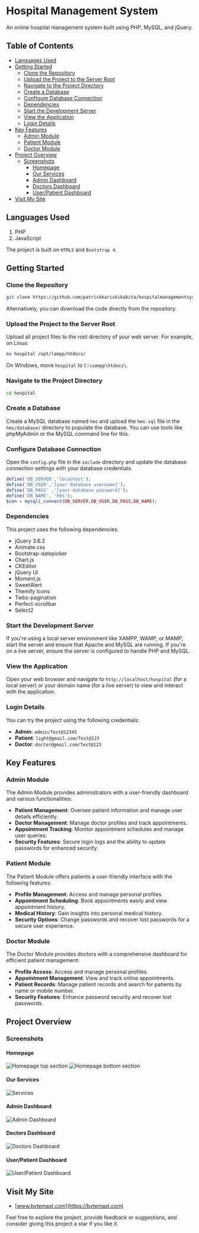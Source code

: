 
# Hospital Management System

An online hospital management system built using PHP, MySQL, and jQuery.

## Table of Contents
- [Languages Used](#languages-used)
- [Getting Started](#getting-started)
  - [Clone the Repository](#clone-the-repository)
  - [Upload the Project to the Server Root](#upload-the-project-to-the-server-root)
  - [Navigate to the Project Directory](#navigate-to-the-project-directory)
  - [Create a Database](#create-a-database)
  - [Configure Database Connection](#configure-database-connection)
  - [Dependencies](#dependencies)
  - [Start the Development Server](#start-the-development-server)
  - [View the Application](#view-the-application)
  - [Login Details](#login-details)
- [Key Features](#key-features)
  - [Admin Module](#admin-module)
  - [Patient Module](#patient-module)
  - [Doctor Module](#doctor-module)
- [Project Overview](#project-overview)
  - [Screenshots](#screenshots)
    - [Homepage](#homepage)
    - [Our Services](#our-services)
    - [Admin Dashboard](#admin-dashboard)
    - [Doctors Dashboard](#doctors-dashboard)
    - [User/Patient Dashboard](#userpatient-dashboard)
- [Visit My Site](#visit-my-site)

## Languages Used

1. PHP
2. JavaScript

The project is built on `HTML5` and `Bootstrap 4`.

## Getting Started

### Clone the Repository

```bash
git clone https://github.com/patrickkariukikabita/hospitalmanagementsystem.git
```

Alternatively, you can download the code directly from the repository.

### Upload the Project to the Server Root

Upload all project files to the root directory of your web server. For example, on Linux:

```bash
mv hospital /opt/lampp/htdocs/
```

On Windows, move `hospital` to `C:\xampp\htdocs\`.

### Navigate to the Project Directory

```bash
cd hospital
```

### Create a Database

Create a MySQL database named `hms` and upload the `hms.sql` file in the `hms/database/` directory to populate the database. You can use tools like phpMyAdmin or the MySQL command line for this.

### Configure Database Connection

Open the `config.php` file in the `include` directory and update the database connection settings with your database credentials.

```php
define('DB_SERVER','localhost');
define('DB_USER','[your database username]');
define('DB_PASS' ,'[your database password]');
define('DB_NAME', 'hms');
$con = mysqli_connect(DB_SERVER,DB_USER,DB_PASS,DB_NAME);
```

### Dependencies

This project uses the following dependencies:

- jQuery 3.6.3
- Animate.css
- Bootstrap-datepicker
- Chart.js
- CKEditor
- jQuery UI
- Moment.js
- SweetAlert
- Themify Icons
- Twbs-pagination
- Perfect-scrollbar
- Select2

### Start the Development Server

If you're using a local server environment like XAMPP, WAMP, or MAMP, start the server and ensure that Apache and MySQL are running. If you're on a live server, ensure the server is configured to handle PHP and MySQL.

### View the Application

Open your web browser and navigate to `http://localhost/hospital` (for a local server) or your domain name (for a live server) to view and interact with the application.

### Login Details

You can try the project using the following credentials:

- **Admin**: `admin/Test@12345`
- **Patient**: `light@gmail.com/Test@123`
- **Doctor**: `doctor@gmail.com/Test@123`

## Key Features

### Admin Module

The Admin Module provides administrators with a user-friendly dashboard and various functionalities:

- **Patient Management**: Oversee patient information and manage user details efficiently.
- **Doctor Management**: Manage doctor profiles and track appointments.
- **Appointment Tracking**: Monitor appointment schedules and manage user queries.
- **Security Features**: Secure login logs and the ability to update passwords for enhanced security.

### Patient Module

The Patient Module offers patients a user-friendly interface with the following features:

- **Profile Management**: Access and manage personal profiles.
- **Appointment Scheduling**: Book appointments easily and view appointment history.
- **Medical History**: Gain insights into personal medical history.
- **Security Options**: Change passwords and recover lost passwords for a secure user experience.

### Doctor Module

The Doctor Module provides doctors with a comprehensive dashboard for efficient patient management:

- **Profile Access**: Access and manage personal profiles.
- **Appointment Management**: View and track online appointments.
- **Patient Records**: Manage patient records and search for patients by name or mobile number.
- **Security Features**: Enhance password security and recover lost passwords.

## Project Overview

### Screenshots

#### Homepage

![Homepage top section](imgs/homepage1.png)
![Homepage bottom section](imgs/homepage2.png)

#### Our Services

![Services](imgs/services.png)

#### Admin Dashboard

![Admin Dashboard](imgs/admindashboard.png)

#### Doctors Dashboard

![Doctors Dashboard](imgs/doctor_dashboard.png)

#### User/Patient Dashboard

![User/Patient Dashboard](imgs/patient-user-dashboard.png)

## Visit My Site

- [www.bytemast.com](https://bytemast.com)

Feel free to explore the project, provide feedback or suggestions, and consider giving this project a star if you like it.
